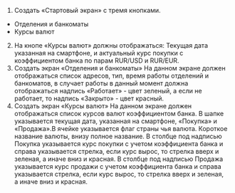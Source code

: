 1. Создать «Стартовый экран» с тремя кнопками.
- Отделения и банкоматы 
- Курсы валют
2. На кнопе «Курсы валют» должны отображаться: Текущая дата указанная на смартфоне, и актуальный курс покупки с коэффициентом банка по парам RUR/USD и RUR/EUR.
3. Создать экран «Отделения и банкоматы» 
На данном экране должен отображаться список адресов, тип, время работы отделений и банкоматов, в случает работы в данный момент должна отображаться надпись «Работает» - цвет зеленый, а если не работает, то надпись «Закрыто» - цвет красный.
4. Создать экран «Курсы валют»
На данном экране должен отображаться список курсов валют коэффициентом банка. В шапке указывается текущая дата, указанная на смартфоне, «Покупка» и «Продажа».В ячейке указывается флаг страны чья валюта. Короткое название валюты, внизу полное название. В столбце под надписью Покупка указывается курс покупки с учетом коэффициента банка и справа указывается стрелка, если курс вырос, то стрелка вверх и зеленая, а иначе вниз и красная. В столбце под надписью Продажа указывается курс продажи с учетом коэффициента банка и справа указывается стрелка, если курс вырос, то стрелка вверх и зеленая, а иначе вниз и красная.
